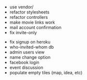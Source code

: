 + use vendor/
+ refactor stylesheets
+ refactor controllers
+ make movie links work
+ mail account confirmation
+ fix invite-only
- fix signup on heroku
- who-invited-whom db
- admin users view
- name change option
- facebook login
- event discussion
- populate empty tiles (map, idea, etc)
